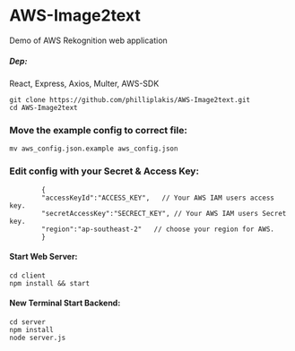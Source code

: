 # AWS-Image2text
Demo of AWS Rekognition web application
##### Dep:
React, Express, Axios, Multer, AWS-SDK

    git clone https://github.com/philliplakis/AWS-Image2text.git
    cd AWS-Image2text
### Move the example config to correct file:
    mv aws_config.json.example aws_config.json
### Edit config with your Secret & Access Key:
            {
            "accessKeyId":"ACCESS_KEY",   // Your AWS IAM users access key.
            "secretAccessKey":"SECRECT_KEY", // Your AWS IAM users Secret key.
            "region":"ap-southeast-2"   // choose your region for AWS.
            }
            
#### Start Web Server:
    cd client
    npm install && start

#### New Terminal Start Backend:
    cd server
    npm install
    node server.js
